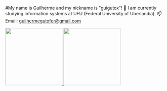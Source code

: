 
#My name is Guilherme and my nickname is "guigutox"!
🔭 I am currently studying information systems at UFU (Federal University of Uberlandia).
📫 Email: guilhermegutofer@gmail.com

<div>
<a href="https://github.com/guigutox">
<img height="180em" src="https://github-readme-stats.vercel.app/api/top-langs/?guigutoxi&layout=compact&langs_count=7&theme=dracula"/>
<img height="180em" src="https://github-readme-stats.vercel.app/api?username=guigutox&show_icons=true&theme=dracula&include_all_commits=true&count_private=true"/>
</div>          
                    
          
